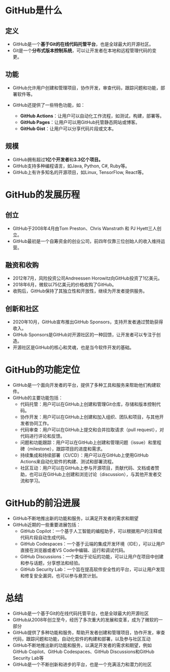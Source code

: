 # GitHub是什么

## 定义

- GitHub是一个**基于Git的在线代码托管平台**，也是全球最大的开源社区。
- Git是一个**分布式版本控制系统**，可以让开发者在本地和远程管理代码的变更。

## 功能

- GitHub允许用户创建和管理项目，协作开发，审查代码，跟踪问题和功能，部署软件等。

- GitHub还提供了一些特色功能，如：

  - **GitHub Actions**：让用户可以自动化工作流程，如测试，构建，部署等。
  - **GitHub Pages**：让用户可以用GitHub托管静态网站或博客。
  - **GitHub Gist**：让用户可以分享代码片段或文本。

## 规模

- GitHub拥有超过**1亿个开发者**和**3.3亿个项目。**
- GitHub支持多种编程语言，如Java, Python, C#, Ruby等。
- GitHub上有许多知名的开源项目，如Linux, TensorFlow, React等。

# GitHub的发展历程

## 创立

- GItHub于2008年4月由Tom Preston、Chris Wanstrath 和 PJ Hyett三人创立。
- GitHub最初是一个自筹资金的创业公司，前四年仅靠三位创始人的收入维持运营。

## 融资和收购

- 2012年7月，风险投资公司Andreessen Horowitz向GitHub投资了1亿美元。
- 2018年6月，微软以75亿美元的价格收购了GitHub。
- 收购后，GitHub保持了其独立性和开放性，继续为开发者提供服务。

## 创新和社区

- 2020年10月，GitHub宣布推出GitHub Sponsors，支持开发者通过赞助获得收入。
- GitHub Sponsors是GitHub对开源社区的一种回馈，让开发者可以专注于创造。
- 开源社区是GitHub的核心和灵魂，也是当今软件开发的基础。

# GitHub的功能定位

- GitHub是一个面向开发者的平台，提供了多种工具和服务来帮助他们构建软件。
- GitHub的主要功能包括：
  - 代码托管：用户可以在GitHub上创建和管理Git仓库，存储和版本控制代码。
  - 协作开发：用户可以在GitHub上创建和加入组织、团队和项目，与其他开发者协同工作。
  - 代码审查：用户可以在GitHub上提交和合并拉取请求（pull request），对代码进行评论和反馈。
  - 问题和功能跟踪：用户可以在GitHub上创建和管理问题（issue）和里程碑（milestone），跟踪项目的进度和需求。
  - 持续集成和持续部署（CI/CD）：用户可以在GitHub上使用GitHub Actions来自动化软件的构建、测试和部署流程。
  - 社区互动：用户可以在GitHub上参与开源项目，贡献代码、文档或者赞助，也可以在GitHub上创建和浏览讨论（discussion），与其他开发者交流和学习。

# GitHub的前沿进展

- GitHub不断地推出新的功能和服务，以满足开发者的需求和期望
- GitHub近期的一些重要进展包括：
  - GitHub Copilot：一个基于人工智能的编程助手，可以根据用户的注释或代码片段自动生成代码。
  - GitHub Codespaces：一个基于云端的集成开发环境（IDE），可以让用户直接在浏览器或者VS Code中编辑、运行和调试代码。
  - GitHub Discussions：一个类似于论坛的功能，可以让用户在项目中创建和参与话题，分享想法和经验。
  - GitHub Security Lab：一个旨在提高软件安全性的平台，可以让用户发现和修复安全漏洞，也可以参与悬赏计划。

# 总结

- GitHub是一个基于Git的在线代码托管平台，也是全球最大的开源社区
- GitHub从2008年创立至今，经历了多次重大的发展和变革，成为了微软的一部分
- GitHub提供了多种功能和服务，帮助开发者创建和管理项目，协作开发，审查代码，跟踪问题和功能，自动化软件的构建和部署，以及参与社区互动
- GitHub不断地推出新的功能和服务，以满足开发者的需求和期望，例如GitHub Copilot、GitHub Codespaces、GitHub Discussions和GitHub Security Lab等
- GitHub是一个不断创新和进步的平台，也是一个充满活力和潜力的社区